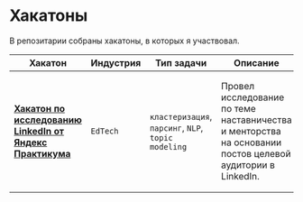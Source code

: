 # Хакатоны

В репозитарии собраны хакатоны, в которых я участвовал.

| Хакатон                                                                                            | Индустрия | Тип задачи                                          | Описание                                                                                                  | Стек                                                                                                                                                                                             | Результат |
|----------------------------------------------------------------------------------------------------|-----------|-----------------------------------------------------|-----------------------------------------------------------------------------------------------------------|--------------------------------------------------------------------------------------------------------------------------------------------------------------------------------------------------|-----------|
| [**Хакатон по исследованию LinkedIn от Яндекс Практикума**](https://github.com/valov-vo/mentoring) | `EdTech`  | `кластеризация`, `парсинг`, `NLP`, `topic modeling` | Провел исследование по теме наставничества и менторства на основании постов целевой аудитории в LinkedIn. | **Парсинг**: `Beautiful Soup`, `Selenium` <br> **Предобработка данных**: `ast`, `NLTK`, `NumPy`, `pandas`, `spaCy` <br> **EDA**: `Matplotlib`, `seaborn` <br> **Topic modeling**: `scikit-learn` | [TBA]     |
